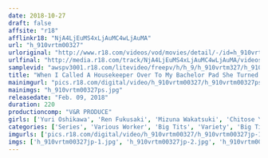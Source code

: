 ```yaml
---
date: 2018-10-27
draft: false
affsite: "r18"
afflinkr18: "NjA4LjEuMS4xLjAuMC4wLjAuMA"
url: "h_910vrtm00327"
urloriginal: "http://www.r18.com/videos/vod/movies/detail/-/id=h_910vrtm00327"
urlfinal: "http://media.r18.com/track/NjA4LjEuMS4xLjAuMC4wLjAuMA/videos/vod/movies/detail/-/id=h_910vrtm00327"
samplevid: "awspv3001.r18.com/litevideo/freepv/h/h_9/h_910vrtm327/h_910vrtm327_dmb_w.mp4"
title: "When I Called A Housekeeper Over To My Bachelor Pad She Turned Out To Be Totally Stacked! Her Big Tits Gave Me Wood, And She Felt So Bad For Me She Gave Me A Handjob! Only My Huge Dick Turned Her On So Much She Couldn't Stop There - She Had To Ride It Cowgirl Style! Grinding Away And Begging For My Creampie! 2"
mainimgurl: "pics.r18.com/digital/video/h_910vrtm00327/h_910vrtm00327ps.jpg"
mainimgs: "h_910vrtm00327ps.jpg"
releasedate: "Feb. 09, 2018"
duration: 220
productioncomp: "V&R PRODUCE"
girls: ['Yuri Oshikawa', 'Ren Fukusaki', 'Mizuna Wakatsuki', 'Chitose Yura']
categories: ['Series', 'Various Worker', 'Big Tits', 'Variety', 'Big Tits Lover', 'Cowgirl', 'Creampie', 'Handjob', 'Hi-Def']
imgurls: ['pics.r18.com/digital/video/h_910vrtm00327/h_910vrtm00327jp-1.jpg', 'pics.r18.com/digital/video/h_910vrtm00327/h_910vrtm00327jp-2.jpg', 'pics.r18.com/digital/video/h_910vrtm00327/h_910vrtm00327jp-3.jpg', 'pics.r18.com/digital/video/h_910vrtm00327/h_910vrtm00327jp-4.jpg', 'pics.r18.com/digital/video/h_910vrtm00327/h_910vrtm00327jp-5.jpg', 'pics.r18.com/digital/video/h_910vrtm00327/h_910vrtm00327jp-6.jpg', 'pics.r18.com/digital/video/h_910vrtm00327/h_910vrtm00327jp-7.jpg', 'pics.r18.com/digital/video/h_910vrtm00327/h_910vrtm00327jp-8.jpg', 'pics.r18.com/digital/video/h_910vrtm00327/h_910vrtm00327jp-9.jpg', 'pics.r18.com/digital/video/h_910vrtm00327/h_910vrtm00327jp-10.jpg', 'pics.r18.com/digital/video/h_910vrtm00327/h_910vrtm00327jp-11.jpg', 'pics.r18.com/digital/video/h_910vrtm00327/h_910vrtm00327jp-12.jpg', 'pics.r18.com/digital/video/h_910vrtm00327/h_910vrtm00327jp-13.jpg', 'pics.r18.com/digital/video/h_910vrtm00327/h_910vrtm00327jp-14.jpg', 'pics.r18.com/digital/video/h_910vrtm00327/h_910vrtm00327jp-15.jpg', 'pics.r18.com/digital/video/h_910vrtm00327/h_910vrtm00327jp-16.jpg', 'pics.r18.com/digital/video/h_910vrtm00327/h_910vrtm00327jp-17.jpg', 'pics.r18.com/digital/video/h_910vrtm00327/h_910vrtm00327jp-18.jpg', 'pics.r18.com/digital/video/h_910vrtm00327/h_910vrtm00327jp-19.jpg', 'pics.r18.com/digital/video/h_910vrtm00327/h_910vrtm00327jp-20.jpg']
imgs: ['h_910vrtm00327jp-1.jpg', 'h_910vrtm00327jp-2.jpg', 'h_910vrtm00327jp-3.jpg', 'h_910vrtm00327jp-4.jpg', 'h_910vrtm00327jp-5.jpg', 'h_910vrtm00327jp-6.jpg', 'h_910vrtm00327jp-7.jpg', 'h_910vrtm00327jp-8.jpg', 'h_910vrtm00327jp-9.jpg', 'h_910vrtm00327jp-10.jpg', 'h_910vrtm00327jp-11.jpg', 'h_910vrtm00327jp-12.jpg', 'h_910vrtm00327jp-13.jpg', 'h_910vrtm00327jp-14.jpg', 'h_910vrtm00327jp-15.jpg', 'h_910vrtm00327jp-16.jpg', 'h_910vrtm00327jp-17.jpg', 'h_910vrtm00327jp-18.jpg', 'h_910vrtm00327jp-19.jpg', 'h_910vrtm00327jp-20.jpg']
---
```

